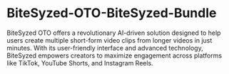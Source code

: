 # BiteSyzed-OTO-BiteSyzed-Bundle
BiteSyzed OTO offers a revolutionary AI-driven solution designed to help users create multiple short-form video clips from longer videos in just minutes. With its user-friendly interface and advanced technology, BiteSyzed empowers creators to maximize engagement across platforms like TikTok, YouTube Shorts, and Instagram Reels.
